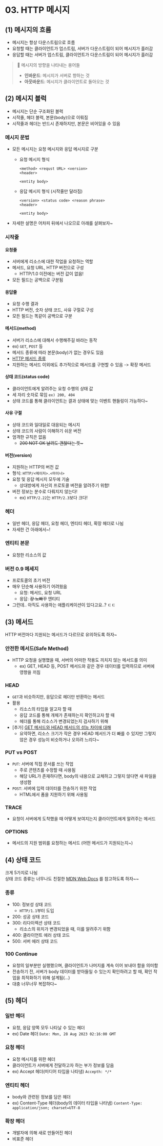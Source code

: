 # 03. HTTP 메시지

## (1) 메시지의 흐름
- 메시지는 항상 다운스트림으로 흐름
- 요청할 때는 클라이언트가 업스트림, 서버가 다운스트림이 되어 메시지가 흘러감
- 응답할 때는 서버가 업스트림, 클라이언트가 다운스트림이 되어 메시지가 흘러감

> 💬 메시지의 방향을 나타내는 용어들
> - **인바운드**: 메시지가 서버로 향하는 것 
> - **아웃바운드**: 메시지가 클라이언트로 돌아오는 것


## (2) 메시지 블럭
- 메시지는 단순 구조화된 블럭
- 시작줄, 헤더 블럭, 본문(body)으로 이뤄짐
- 시작줄과 헤더는 반드시 존재하지만, 본문은 비어있을 수 있음
### 메시지 문법
- 모든 메시지는 요청 메시지와 응답 메시지로 구분
  - 요청 메시지 형식
    ```
    <method> <requst URL> <version>
    <header>
    
    <entity body> 
    ```
    
  - 응답 메시지 형식 (시작줄만 달라짐)
    ```
    <version> <status code> <reason phrase>
    <header>
    
    <entity body> 
    ```
- 자세한 설명은 어차피 뒤에서 나오므로 아래를 살펴보자~

### 시작줄
#### 요청줄
- 서버에게 리소스에 대한 작업을 요청하는 역할
- 메서드, 요청 URL, HTTP 버전으로 구성
  - HTTP/1.0 이전에는 버전 값이 없음!
- 모든 필드는 공백으로 구분됨
#### 응답줄
- 요청 수행 결과
- HTTP 버전, 숫자 상태 코드, 사유 구절로 구성
- 모든 필드는 똑같이 공백으로 구분
#### 메서드(method)
- 서버가 리소스에 대해서 수행해주길 바라는 동작
- ex) `GET`, `POST` 등
- 메서드 종류에 따라 본문(body)가 없는 경우도 있음
- [HTTP 메서드 종류](https://developer.mozilla.org/ko/docs/Web/HTTP/Methods)
- 지원하는 메서드 이외에도 추가적으로 메서드를 구현할 수 있음 -> 확장 메서드
#### 상태 코드(status code)
- 클라이언트에게 알려주는 요청 수행의 상태 값
- 세 자리 숫자로 묶임 `ex) 200, 404`
- 상태 코드를 통해 클라이언트는 결과 상태에 맞는 이벤트 핸들링이 가능하다~
#### 사유 구절
- 상태 코드와 일대일로 대응되는 메시지
- 상태 코드의 사람이 이해하기 쉬운 버전
- 엄격한 규칙은 없음
  - ~~200 NOT OK 날려도 괜찮다는 뜻\~~~
#### 버전(version)
- 지원하는 HTTP의 버전 값
- 형식: `HTTP/<메이저>.<마이너>`
- 요청 및 응답 메시지 모두에 기술
  - 상대방에게 자신의 프로토콜 버전을 알려주기 위함!
- 버전 정보는 분수로 다뤄지지 않는다!
  - ex) `HTTP/2.22`는 `HTTP/2.3`보다 크다!
  
### 헤더
- 일반 헤더, 응답 헤더, 요청 헤더, 엔티티 헤더, 확장 헤더로 나뉨
- 자세한 건 아래에서~!

### 엔티티 본문
- 요청한 리소스의 값

### 버전 0.9 메세지
- 프로토콜의 초기 버전
- 매우 단순해 사용하기 어려웠음
  - 요청: 메서드, 요청 URL
  - 응답: ~~걍 노빠꾸~~ 엔티티
- 그런데.. 아직도 사용하는 애플리케이션이 있다고요..? ㄷㄷ


## (3) 메서드
HTTP 버전마다 지원되는 메서드가 다르므로 유의하도록 하자~
### 안전한 메서드(Safe Method)
- HTTP 요청을 실행했을 때, 서버의 어떠한 작용도 끼치지 않는 메서드를 의미
  - ex) GET, HEAD 등, POST 메서드와 같은 경우 데이터를 입력하므로 서버에 영향을 끼침
### HEAD
- `GET`과 비슷하지만, 응답으로 헤더만 반환하는 메서드
- 활용
  - 리소스의 타입을 알고자 할 때
  - 응답 코드를 통해 개체가 존재하는지 확인하고자 할 때
  - 헤더를 통해 리소스가 변경되었는지 검사하기 위해
- [추가] [GET 메서드와 HEAD 메서드의 성능 차이에 대해](https://stackoverflow.com/questions/16539269/http-head-vs-get-performance)
  - 요약하면, 리소스 크기가 작은 경우 HEAD 메서드가 더 빠를 수 있지만 그렇지 않은 경우 성능이 비슷하거나 오히려 느리다~
### PUT vs POST
- `PUT`: 서버에 직접 문서를 쓰는 작업
  - 주로 콘텐츠를 수정할 때 사용됨
  - 해당 URL가 존재하다면, body의 내용으로 교체하고 그렇지 않다면 새 파일을 생성함
- `POST`: 서버에 입력 데이터를 전송하기 위한 작업
  - HTML에서 폼을 지원하기 위해 사용됨
### TRACE
- 요청이 서버에게 도착했을 때 어떻게 보여지는지 클라이언트에게 알려주는 메서드

[//]: # (todo: trace 개념 정리 너무 눈에 안 들어 온다..)
### OPTIONS
- 메서드의 지원 범위를 요청하는 메서드 (어떤 메서드가 지원되는지~)

## (4) 상태 코드
크게 5가지로 나뉨  
상태 코드 종류는 너무나도 친절한 [MDN Web Docs](https://developer.mozilla.org/en-US/docs/Web/HTTP/Status#information_responses) 를 참고하도록 하자~~
### 종류
- 100: 정보성 상태 코드
  - `HTTP/1.1`부터 도입 
- 200: 성공 상태 코드 
- 300: 리다이렉션 상태 코드
  - 리소스의 위치가 변경되었을 때, 이를 알려주기 위함
- 400: 클라이언트 에러 상태 코드
- 500: 서버 에러 상태 코드
### 100 Continue
- 요청의 일부분만 실행했으며, 클라이언트가 나머지를 계속 이어 보내야 함을 의미함
- 전송하기 전, 서버가 body 데이터를 받아들일 수 있는지 확인하려고 할 때, 확인 작업을 최적화하기 위해 설계됨(...)
- 대충 너무너무 복잡하다~

## (5) 헤더
### 일반 헤더
- 요청, 응답 양쪽 모두 나타날 수 있는 헤더
- ex) Date 헤더 `Date: Mon, 28 Aug 2023 02:16:00 GMT`
### 요청 헤더
- 요청 메시지를 위한 헤더
- 클라이언트가 서버에게 전달하고자 하는 부가 정보를 담음
- ex) Accept 헤더(미디어 타입을 나타냄) `Accepth: */*`
### 엔티티 헤더
- body와 관련된 정보를 담은 헤더
- ex) Content-Type 헤더(body의 데이터 타입을 나타냄) `Content-Type: application/json; charset=UTF-8 `
### 확장 헤더
- 개발자에 의해 새로 만들어진 헤더
- 비표준 헤더